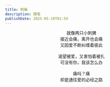 ```yaml
---
title: 刺痛
description: 随笔
publishDate: 2025-05-10T01:59
---
```

<div align="center">

就像两只小刺猬<br>
接近会痛，离开也会痛<br>
又因爱不断纠缠着彼此<br>
<br>
渴望被爱，又害怕着被扎<br>
可没有你，我该怎么办<br>
<br>
痛吗？痛<br>
却是通往爱的必经之路

</div>
